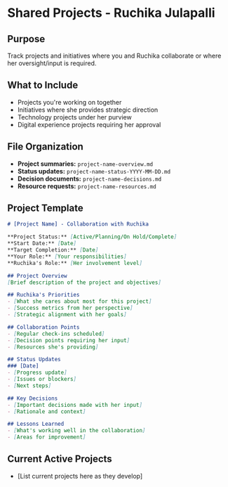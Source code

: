 # Shared Projects - Ruchika Julapalli

## Purpose
Track projects and initiatives where you and Ruchika collaborate or where her oversight/input is required.

## What to Include
- Projects you're working on together
- Initiatives where she provides strategic direction
- Technology projects under her purview
- Digital experience projects requiring her approval

## File Organization
- **Project summaries:** `project-name-overview.md`
- **Status updates:** `project-name-status-YYYY-MM-DD.md`
- **Decision documents:** `project-name-decisions.md`
- **Resource requests:** `project-name-resources.md`

## Project Template
```markdown
# [Project Name] - Collaboration with Ruchika

**Project Status:** [Active/Planning/On Hold/Complete]
**Start Date:** [Date]
**Target Completion:** [Date]
**Your Role:** [Your responsibilities]
**Ruchika's Role:** [Her involvement level]

## Project Overview
[Brief description of the project and objectives]

## Ruchika's Priorities
- [What she cares about most for this project]
- [Success metrics from her perspective]
- [Strategic alignment with her goals]

## Collaboration Points
- [Regular check-ins scheduled]
- [Decision points requiring her input]
- [Resources she's providing]

## Status Updates
### [Date]
- [Progress update]
- [Issues or blockers]
- [Next steps]

## Key Decisions
- [Important decisions made with her input]
- [Rationale and context]

## Lessons Learned
- [What's working well in the collaboration]
- [Areas for improvement]
```

## Current Active Projects
- [List current projects here as they develop]